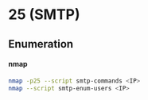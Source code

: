 # 25 (SMTP)

## Enumeration

#### nmap

```bash
nmap -p25 --script smtp-commands <IP>
nmap --script smtp-enum-users <IP>
```
